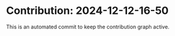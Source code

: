 # Contribution: 2024-12-12-16-50
This is an automated commit to keep the contribution graph active.
